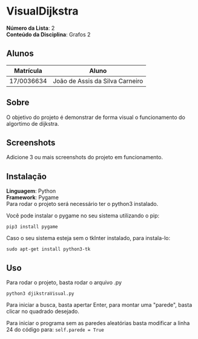 
# VisualDijkstra

**Número da Lista**: 2<br>
**Conteúdo da Disciplina**: Grafos 2<br>

## Alunos
|Matrícula | Aluno |
| -- | -- |
| 17/0036634  |  João de Assis da Silva Carneiro |

## Sobre 
O objetivo do projeto é demonstrar de forma visual o funcionamento do algortimo de dijkstra.

## Screenshots
Adicione 3 ou mais screenshots do projeto em funcionamento.

## Instalação 
**Linguagem**: Python<br>
**Framework**: Pygame<br>
Para rodar o projeto será necessário ter o python3 instalado.

Você pode instalar o pygame no seu sistema utilizando o pip:

```
pip3 install pygame
```

Caso o seu sistema esteja sem o tkInter instalado, para instala-lo:

```
sudo apt-get install python3-tk
```

## Uso 
Para rodar o projeto, basta rodar o arquivo .py 

`python3 djikstraVisual.py `
 
Para iniciar a busca, basta apertar Enter, para montar uma "parede", basta clicar no quadrado desejado.

Para iniciar o programa sem as paredes aleatórias basta modificar a linha 24 do código para:
`self.parede = True`





